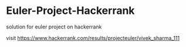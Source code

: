 # Euler-Project-Hackerrank
solution for euler project on hackerrank

visit https://www.hackerrank.com/results/projecteuler/vivek_sharma_111
